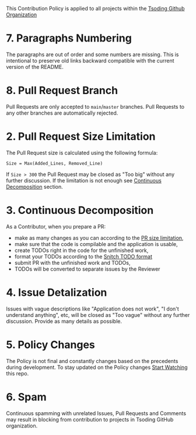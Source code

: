 This Contribution Policy is applied to all projects within the [Tsoding Github Organization][tsoding-github]

# 7. Paragraphs Numbering

The paragraphs are out of order and some numbers are missing. This is intentional to preserve old links backward compatible with the current version of the README.

# 8. Pull Request Branch

Pull Requests are only accepted to `main`/`master` branches. Pull Requests to any other branches are automatically rejected.

# 2. Pull Request Size Limitation

The Pull Request size is calculated using the following formula:

```
Size = Max(Added_Lines, Removed_Line)
```

If `Size > 300` the Pull Request may be closed as "Too big" without any further discussion. If the limitation is not enough see [Continuous Decomposition](#3-continuous-decomposition) section.

# 3. Continuous Decomposition

As a Contributor, when you prepare a PR:

- make as many changes as you can according to the [PR size limitation](#2-pull-request-size-limitation),
- make sure that the code is compilable and the application is usable,
- create TODOs right in the code for the unfinished work,
- format your TODOs according to the [Snitch TODO format][snitch-todo-format]
- submit PR with the unfinished work and TODOs,
- TODOs will be converted to separate issues by the Reviewer

# 4. Issue Detalization

Issues with vague descriptions like "Application does not work", "I don't understand anything", etc, will be closed as "Too vague" without any further discussion. Provide as many details as possible.

# 5. Policy Changes

The Policy is not final and constantly changes based on the precedents during development. To stay updated on the Policy changes [Start Watching](https://help.github.com/en/articles/watching-and-unwatching-repositories#watching-a-single-repository) this repo.

# 6. Spam

Continuous spamming with unrelated Issues, Pull Requests and Comments may result in blocking from contribution to projects in Tsoding GitHub organization.

[snitch-todo-format]: https://github.com/tsoding/snitch#unreported-todo
[tsoding-github]: https://github.com/tsoding
